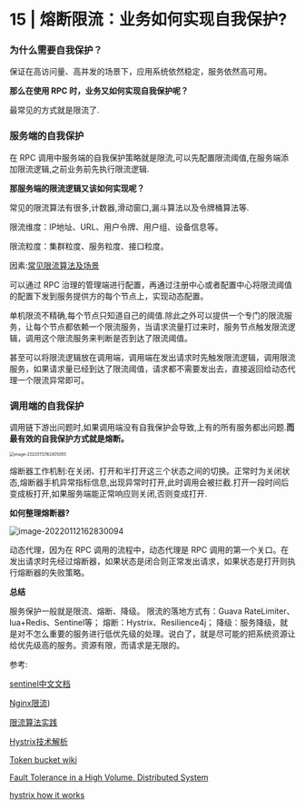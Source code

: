 # 15 | 熔断限流：业务如何实现自我保护?

### 为什么需要自我保护？

保证在高访问量、高并发的场景下，应用系统依然稳定，服务依然高可用。

**那么在使用 RPC 时，业务又如何实现自我保护呢？**

最常见的方式就是限流了.

### 服务端的自我保护

在 RPC 调用中服务端的自我保护策略就是限流,可以先配置限流阈值,在服务端添加限流逻辑,之前业务前先执行限流逻辑.

**那服务端的限流逻辑又该如何实现呢？**

常见的限流算法有很多,计数器,滑动窗口,漏斗算法以及令牌桶算法等.

限流维度：IP地址、URL、用户令牌、用户组、设备信息等。

限流粒度：集群粒度、服务粒度、接口粒度。

因素:[常见限流算法及场景](https://segmentfault.com/a/1190000023552181)

可以通过 RPC 治理的管理端进行配置，再通过注册中心或者配置中心将限流阈值的配置下发到服务提供方的每个节点上，实现动态配置。

单机限流不精确,每个节点只知道自己的阈值.除此之外可以提供一个专门的限流服务，让每个节点都依赖一个限流服务，当请求流量打过来时，服务节点触发限流逻辑，调用这个限流服务来判断是否到达了限流阈值。

甚至可以将限流逻辑放在调用端，调用端在发出请求时先触发限流逻辑，调用限流服务，如果请求量已经到达了限流阈值，请求都不需要发出去，直接返回给动态代理一个限流异常即可。

### 调用端的自我保护

调用链下游出问题时,如果调用端没有自我保护会导致,上有的所有服务都出问题.**而最有效的自我保护方式就是熔断。**

<img src="C:\Users\Administrator\AppData\Roaming\Typora\typora-user-images\image-20220112162405055.png" alt="image-20220112162405055" style="zoom:50%;" />

熔断器工作机制:在关闭、打开和半打开这三个状态之间的切换。正常时为关闭状态,熔断器手机异常指标信息,出现异常时打开,此时调用会被拦截.打开一段时间后变成板打开,如果服务端能正常响应则关闭,否则变成打开.

**如何整理熔断器?**

![image-20220112162830094](C:\Users\Administrator\AppData\Roaming\Typora\typora-user-images\image-20220112162830094.png)

动态代理，因为在 RPC 调用的流程中，动态代理是 RPC 调用的第一个关口。在发出请求时先经过熔断器，如果状态是闭合则正常发出请求，如果状态是打开则执行熔断器的失败策略。



**总结**

服务保护一般就是限流、熔断、降级。
限流的落地方式有：Guava RateLimiter、lua+Redis、Sentinel等；
熔断：Hystrix、Resilience4j；
降级：服务降级，就是对不怎么重要的服务进行低优先级的处理。说白了，就是尽可能的把系统资源让给优先级高的服务。资源有限，而请求是无限的。



参考:

[sentinel中文文档](https://github.com/alibaba/Sentinel/wiki/%E4%BB%8B%E7%BB%8D)

[Nginx限流](https://www.nginx.com/blog/rate-limiting-nginx))

[限流算法实践](https://www.infoq.cn/article/ipxnuqwu3lgwxc8j7tzw)

[Hystrix技术解析](https://www.jianshu.com/p/3e11ac385c73)

[Token bucket wiki](https://en.wikipedia.org/wiki/Token_bucket)

[Fault Tolerance in a High Volume, Distributed System](https://netflixtechblog.com/fault-tolerance-in-a-high-volume-distributed-system-91ab4faae74a)

[hystrix how it works](https://github.com/Netflix/Hystrix/wiki/How-it-Works)